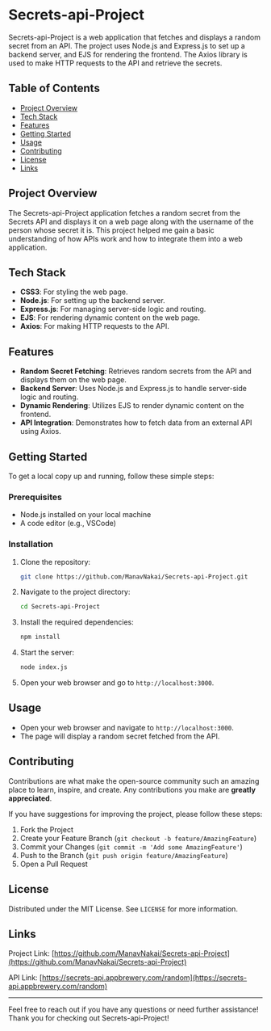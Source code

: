 # Secrets-api-Project

Secrets-api-Project is a web application that fetches and displays a random secret from an API. The project uses Node.js and Express.js to set up a backend server, and EJS for rendering the frontend. The Axios library is used to make HTTP requests to the API and retrieve the secrets.

## Table of Contents
- [Project Overview](#project-overview)
- [Tech Stack](#tech-stack)
- [Features](#features)
- [Getting Started](#getting-started)
- [Usage](#usage)
- [Contributing](#contributing)
- [License](#license)
- [Links](#links)

## Project Overview
The Secrets-api-Project application fetches a random secret from the Secrets API and displays it on a web page along with the username of the person whose secret it is. This project helped me gain a basic understanding of how APIs work and how to integrate them into a web application.

## Tech Stack
- **CSS3**: For styling the web page.
- **Node.js**: For setting up the backend server.
- **Express.js**: For managing server-side logic and routing.
- **EJS**: For rendering dynamic content on the web page.
- **Axios**: For making HTTP requests to the API.

## Features
- **Random Secret Fetching**: Retrieves random secrets from the API and displays them on the web page.
- **Backend Server**: Uses Node.js and Express.js to handle server-side logic and routing.
- **Dynamic Rendering**: Utilizes EJS to render dynamic content on the frontend.
- **API Integration**: Demonstrates how to fetch data from an external API using Axios.

## Getting Started
To get a local copy up and running, follow these simple steps:

### Prerequisites
- Node.js installed on your local machine
- A code editor (e.g., VSCode)

### Installation
1. Clone the repository:
   ```sh
   git clone https://github.com/ManavNakai/Secrets-api-Project.git
   ```
2. Navigate to the project directory:
   ```sh
   cd Secrets-api-Project
   ```
3. Install the required dependencies:
   ```sh
   npm install
   ```
4. Start the server:
   ```sh
   node index.js
   ```
5. Open your web browser and go to `http://localhost:3000`.

## Usage
- Open your web browser and navigate to `http://localhost:3000`.
- The page will display a random secret fetched from the API.

## Contributing
Contributions are what make the open-source community such an amazing place to learn, inspire, and create. Any contributions you make are **greatly appreciated**.

If you have suggestions for improving the project, please follow these steps:
1. Fork the Project
2. Create your Feature Branch (`git checkout -b feature/AmazingFeature`)
3. Commit your Changes (`git commit -m 'Add some AmazingFeature'`)
4. Push to the Branch (`git push origin feature/AmazingFeature`)
5. Open a Pull Request

## License
Distributed under the MIT License. See `LICENSE` for more information.

## Links
Project Link: [https://github.com/ManavNakai/Secrets-api-Project](https://github.com/ManavNakai/Secrets-api-Project)

API Link: [https://secrets-api.appbrewery.com/random](https://secrets-api.appbrewery.com/random)

---

Feel free to reach out if you have any questions or need further assistance! Thank you for checking out Secrets-api-Project!

